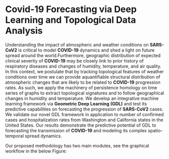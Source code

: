 # Covid-19 Forecasting via Deep Learning and Topological Data Analysis

Understanding the impact of atmospheric and weather conditions on **SARS-CoV2** is critical to model **COVID-19** dynamics  and shed a light on future spread around the world.Furthermore, geographic distribution of expected clinical severity of **COVID-19** may be closely link to prior history of respiratory diseases and changes of humidity, temperature, and air quality. In this context, we postulate that by tracking topological features of weather conditions over time we can provide aquantifiable structural distribution of atmospheric changes that are likely to be related to **COVID-19** progression rates.  As such, we apply the machinery of persistence homology on time series of graphs to extract topological signatures and to follow geographical changes in humidity and temperature. We develop an integrative machine learning framework via **Geometric Deep Learning (GDL)** and test its predictive capabilities on forecasting the progression of **SARS-CoV2** cases. We validate our novel GDL framework in application to number of confirmed cases and hospitalization rates from Washington and California states in the United States. Our results demonstrate the predictive potential of GDL to forecasting the transmission of **COVID-19** and modeling its complex spatio-temporal spread dynamics.

Our proposed methodology has two main modules, see the graphical workflow in the below Figure:
